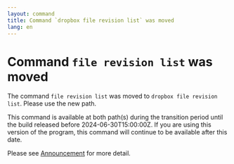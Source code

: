 ```yaml
---
layout: command
title: Command `dropbox file revision list` was moved
lang: en
---
```


# Command `file revision list` was moved

The command `file revision list` was moved to `dropbox file revision list`. Please use the new path.

This command is available at both path(s) during the transition period until the build released before 2024-06-30T15:00:00Z. If you are using this version of the program, this command will continue to be available after this date.

Please see [Announcement](https://github.com/watermint/toolbox/discussions/799) for more detail.


